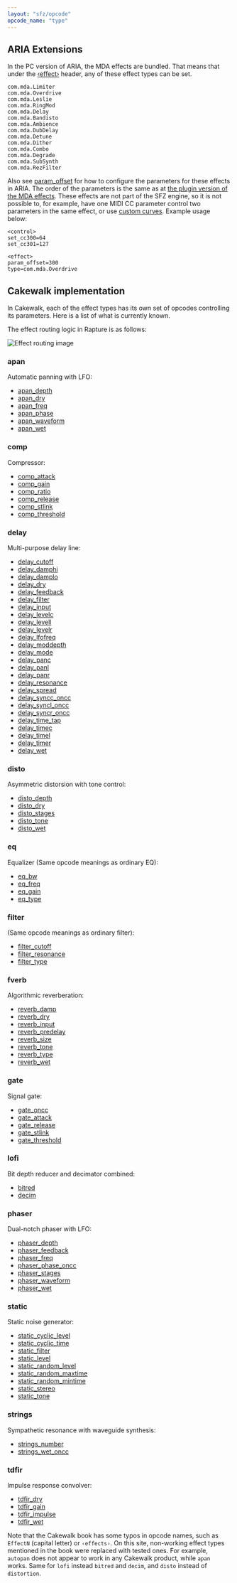 ```yaml
---
layout: "sfz/opcode"
opcode_name: "type"
---
```


## ARIA Extensions

In the PC version of ARIA, the MDA effects are bundled. That means
that under the [‹effect›](/headers/effect) header, any of these effect types can be set.

```
com.mda.Limiter
com.mda.Overdrive
com.mda.Leslie
com.mda.RingMod
com.mda.Delay
com.mda.Bandisto
com.mda.Ambience
com.mda.DubDelay
com.mda.Detune
com.mda.Dither
com.mda.Combo
com.mda.Degrade
com.mda.SubSynth
com.mda.RezFilter
```

Also see [param_offset](/opcodes/param_offset) for how to
configure the parameters for these effects in ARIA.
The order of the parameters is the same as at [the plugin version of the MDA effects](http://mda.smartelectronix.com/).
These effects are not part of the SFZ engine, so it is not possible to, for
example, have one MIDI CC parameter control two parameters in the same effect,
or use [custom curves](/headers/curve). Example usage below:

```
<control>
set_cc300=64
set_cc301=127

<effect>
param_offset=300
type=com.mda.Overdrive
```

## Cakewalk implementation

In Cakewalk, each of the effect types has its own set of opcodes
controlling its parameters. Here is a list of what is currently known.

The effect routing logic in Rapture is as follows:

<img src="{{ '/assets/img/effect/routing.svg' | relative_path }}"
	class="img-fluid" alt="Effect routing image">

### apan
Automatic panning with LFO:
- [apan_depth](apan_depth)
- [apan_dry](apan_dry)
- [apan_freq](apan_freq)
- [apan_phase](apan_phase)
- [apan_waveform](apan_waveform)
- [apan_wet](apan_wet)

### comp
Compressor:
- [comp_attack](comp_attack)
- [comp_gain](comp_gain)
- [comp_ratio](comp_ratio)
- [comp_release](comp_release)
- [comp_stlink](comp_stlink)
- [comp_threshold](comp_threshold)

### delay
Multi-purpose delay line:
- [delay_cutoff](delay_cutoff)
- [delay_damphi](delay_damphi)
- [delay_damplo](delay_damplo)
- [delay_dry](delay_dry)
- [delay_feedback](delay_feedback)
- [delay_filter](delay_filter)
- [delay_input](delay_input)
- [delay_levelc](delay_levelc)
- [delay_levell](delay_levell)
- [delay_levelr](delay_levelr)
- [delay_lfofreq](delay_lfofreq)
- [delay_moddepth](delay_moddepth)
- [delay_mode](delay_mode)
- [delay_panc](delay_panc)
- [delay_panl](delay_panl)
- [delay_panr](delay_panr)
- [delay_resonance](delay_resonance)
- [delay_spread](delay_spread)
- [delay_syncc_oncc](delay_syncc_oncc)
- [delay_syncl_oncc](delay_syncl_oncc)
- [delay_syncr_oncc](delay_syncr_oncc)
- [delay_time_tap](delay_time_tap)
- [delay_timec](delay_timec)
- [delay_timel](delay_timel)
- [delay_timer](delay_timer)
- [delay_wet](delay_wet)

### disto
Asymmetric distorsion with tone control:
- [disto_depth](disto_depth)
- [disto_dry](disto_dry)
- [disto_stages](disto_stages)
- [disto_tone](disto_tone)
- [disto_wet](disto_wet)

### eq
Equalizer (Same opcode meanings as ordinary EQ):
- [eq_bw](eq_bw)
- [eq_freq](eq_freq)
- [eq_gain](eq_gain)
- [eq_type](eq_type)

### filter
(Same opcode meanings as ordinary filter):
- [filter_cutoff](filter_cutoff)
- [filter_resonance](filter_resonance)
- [filter_type](filter_type)

### fverb
Algorithmic reverberation:
- [reverb_damp](reverb_damp)
- [reverb_dry](reverb_dry)
- [reverb_input](reverb_input)
- [reverb_predelay](reverb_predelay)
- [reverb_size](reverb_size)
- [reverb_tone](reverb_tone)
- [reverb_type](reverb_type)
- [reverb_wet](reverb_wet)

### gate
Signal gate:
- [gate_oncc](gate_oncc)
- [gate_attack](gate_attack)
- [gate_release](gate_release)
- [gate_stlink](gate_stlink)
- [gate_threshold](gate_threshold)

### lofi
Bit depth reducer and decimator combined:
- [bitred](bitred)
- [decim](decim)

### phaser
Dual-notch phaser with LFO:
- [phaser_depth](phaser_depth)
- [phaser_feedback](phaser_feedback)
- [phaser_freq](phaser_freq)
- [phaser_phase_oncc](phaser_phase_oncc)
- [phaser_stages](phaser_stages)
- [phaser_waveform](phaser_waveform)
- [phaser_wet](phaser_wet)

### static
Static noise generator:
- [static_cyclic_level](static_cyclic_level)
- [static_cyclic_time](static_cyclic_time)
- [static_filter](static_filter)
- [static_level](static_level)
- [static_random_level](static_random_level)
- [static_random_maxtime](static_random_maxtime)
- [static_random_mintime](static_random_mintime)
- [static_stereo](static_stereo)
- [static_tone](static_tone)

### strings
Sympathetic resonance with waveguide synthesis:
- [strings_number](strings_number)
- [strings_wet_oncc](strings_wet_oncc)

### tdfir
Impulse response convolver:
- [tdfir_dry](tdfir_dry)
- [tdfir_gain](tdfir_gain)
- [tdfir_impulse](tdfir_impulse)
- [tdfir_wet](tdfir_wet)

Note that the Cakewalk book has some typos in opcode names, such as `EffectN`
(capital letter) or `‹effects›`.
On this site, non-working effect types mentioned in the book were replaced with tested
ones. For example, `autopan` does not appear to work in any Cakewalk product, while
`apan` works. Same for `lofi` instead `bitred` and `decim`, and `disto` instead of
`distortion`.
